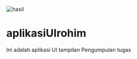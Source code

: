 ![hasil](https://user-images.githubusercontent.com/85945415/169102324-051f2e8d-1076-41f3-b437-d6002d6d8caf.jpg)
# aplikasiUIrohim
Ini adalah aplikasi UI tampilan Pengumpulan tugas
